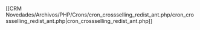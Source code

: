 [[CRM Novedades/Archivos/PHP/Crons/cron_crossselling_redist_ant.php/cron_crossselling_redist_ant.php|cron_crossselling_redist_ant.php]]